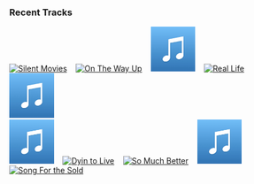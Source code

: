 ### Recent Tracks
[<img src='https://lastfm.freetls.fastly.net/i/u/300x300/120145d5476c2de16ce3de3dd913e153.png' width='16%' height='16%' alt='Silent Movies'>](https://www.last.fm/music/carter%2bvail/_/silent%2bmovies)&nbsp;&nbsp;&nbsp;&nbsp;[<img src='https://lastfm.freetls.fastly.net/i/u/300x300/6a9d48808e65ff9c1ae66d928b693a1d.png' width='16%' height='16%' alt='On The Way Up'>](https://www.last.fm/music/apollo%2bltd/_/on%2bthe%2bway%2bup)&nbsp;&nbsp;&nbsp;&nbsp;[<img src='https://github.com/atfinke/atfinke/blob/master/placeholder.jpeg?raw=true' width='16%' height='16%' alt='Sucker'>](https://www.last.fm/music/kaptan/_/sucker)&nbsp;&nbsp;&nbsp;&nbsp;[<img src='https://lastfm.freetls.fastly.net/i/u/300x300/4b3778533a320d8b688b1119e4dbf8f4.png' width='16%' height='16%' alt='Real Life'>](https://www.last.fm/music/cayucas/_/real%2blife)&nbsp;&nbsp;&nbsp;&nbsp;[<img src='https://github.com/atfinke/atfinke/blob/master/placeholder.jpeg?raw=true' width='16%' height='16%' alt='Stuck in Your Head'>](https://www.last.fm/music/calista%2bgarcia/_/stuck%2bin%2byour%2bhead)&nbsp;&nbsp;&nbsp;&nbsp;<br>[<img src='https://github.com/atfinke/atfinke/blob/master/placeholder.jpeg?raw=true' width='16%' height='16%' alt='Historic Terra'>](https://www.last.fm/music/vision%2barchalos/_/historic%2bterra)&nbsp;&nbsp;&nbsp;&nbsp;[<img src='https://lastfm.freetls.fastly.net/i/u/300x300/26b5addabb2542bfc24303bdd271c952.png' width='16%' height='16%' alt='Dyin to Live'>](https://www.last.fm/music/smallpools/_/dyin%2527%2bto%2blive)&nbsp;&nbsp;&nbsp;&nbsp;[<img src='https://lastfm.freetls.fastly.net/i/u/300x300/24ffcc5ce7f8c0e851b3beb156f00b19.png' width='16%' height='16%' alt='So Much Better'>](https://www.last.fm/music/evan%2bolson/_/so%2bmuch%2bbetter)&nbsp;&nbsp;&nbsp;&nbsp;[<img src='https://github.com/atfinke/atfinke/blob/master/placeholder.jpeg?raw=true' width='16%' height='16%' alt='Show You My World'>](https://www.last.fm/music/upstate/_/show%2byou%2bmy%2bworld)&nbsp;&nbsp;&nbsp;&nbsp;[<img src='https://lastfm.freetls.fastly.net/i/u/300x300/33e0afc8e6e247aa8d15a2e0a591d7b2.png' width='16%' height='16%' alt='Song For the Sold'>](https://www.last.fm/music/kishi%2bbashi/_/song%2bfor%2bthe%2bsold)&nbsp;&nbsp;&nbsp;&nbsp;<br>